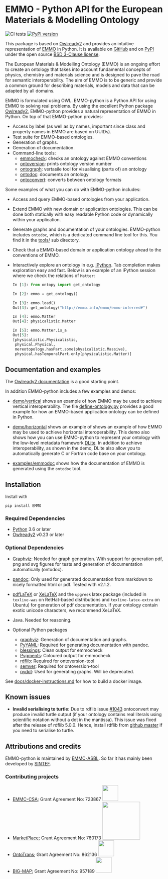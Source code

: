 EMMO - Python API for the European Materials & Modelling Ontology
=================================================================

![CI tests](https://github.com/emmo-repo/EMMO-python/workflows/CI%20Tests/badge.svg)
[![PyPI version](https://badge.fury.io/py/EMMO.svg)](https://badge.fury.io/py/EMMO)


This package is based on [Owlready2] and provides an intuitive
representation of [EMMO] in Python.
It is available on [GitHub][EMMO-python] and on [PyPI][PyPI:EMMO]
under the open source [BSD 3-Clause license](LICENSE.txt).

The European Materials & Modelling Ontology (EMMO) is an ongoing
effort to create an ontology that takes into account fundamental
concepts of physics, chemistry and materials science and is designed
to pave the road for semantic interoperability.  The aim of EMMO is to
be generic and provide a common ground for describing materials,
models and data that can be adapted by all domains.

EMMO is formulated using OWL.  EMMO-python is a Python API for using
EMMO to solving real problems.  By using the excellent Python package
[Owlready2], EMMO-python provides a natural representation of
EMMO in Python.  On top of that EMMO-python provides:

  - Access by label (as well as by names, important since class and
    property names in EMMO are based on UUIDs).
  - Test suite for EMMO-based ontologies.
  - Generation of graphs.
  - Generation of documentation.
  - Command-line tools:
      - [emmocheck](docs/tools-instructions.md#emmocheck):
        checks an ontology against EMMO conventions
      - [ontoversion](docs/tools-instructions.md#ontoversion):
        prints ontology version number
      - [ontograph](docs/tools-instructions.md#ontograph):
        vertasile tool for visualising (parts of) an ontology
      - [ontodoc](docs/tools-instructions.md#ontodoc):
        documents an ontology
      - [ontoconvert](docs/tools-instructions.md#ontoconvert):
        converts between ontology formats


Some examples of what you can do with EMMO-python includes:

  - Access and query EMMO-based ontologies from your application.
  - Extend EMMO with new domain or application ontologies.  This can
    be done both statically with easy readable Python code or
    dynamically within your application.
  - Generate graphs and documentation of your ontologies.  EMMO-python
    includes `ontodoc`, which is a dedicated command line tool for this.
    You find it in the [tools/](tools) sub directory.
  - Check that a EMMO-based domain or application ontology ahead to the
    conventions of EMMO.
  - Interactively explore an ontology in e.g. [IPython].  Tab completion
    makes exploration easy and fast.  Below is an example of an IPython
    session where we check the relations of `Matter`:

    ```python
    In [1]: from ontopy import get_ontology

    In [2]: emmo = get_ontology()

    In [3]: emmo.load()
    Out[3]: get_ontology("http://emmo.info/emmo/emmo-inferred#")

    In [4]: emmo.Matter
    Out[4]: physicalistic.Matter

    In [5]: emmo.Matter.is_a
    Out[5]:
    [physicalistic.Physicalistic,
     physical.Physical,
     mereotopology.hasPart.some(physicalistic.Massive),
     physical.hasTemporalPart.only(physicalistic.Matter)]
    ```


Documentation and examples
--------------------------
The [Owlready2 documentation][Owlready2-doc] is a good starting point.

In addition EMMO-python includes a few examples and demos:
  - [demo/vertical](demo/vertical/README.md) shows an example of
    how EMMO may be used to achieve vertical interoperability.
    The file [define-ontology.py](demo/vertical/define-ontology.py)
    provides a good example for how an EMMO-based application ontology
    can be defined in Python.

  - [demo/horizontal](demo/horizontal/README.md) shows an example of
    shows an example of how EMMO may be used to achieve horizontal
    interoperability.  This demo also shows how you can use
    EMMO-python to represent your ontology with the low-level metadata
    framework [DLite]. In addition to achieve interoperability, as
    shown in the demo, DLite also allow you to automatically generate
    C or Fortran code base on your ontology.

  - [examples/emmodoc](examples/emmodoc/README.md) shows how the
    documentation of EMMO is generated using the `ontodoc` tool.


Installation
------------
Install with

    pip install EMMO

### Required Dependencies
  * [Python] 3.6 or later
  * [Owlready2] v0.23 or later


### Optional Dependencies
  * [Graphviz]: Needed for graph generation. With support for generation
    pdf, png and svg figures for tests and generation of documentation
    automatically (ontodoc).

  * [pandoc]: Only used for generated documentation from markdown to
    nicely formatted html or pdf.  Tested with v2.1.2.

  * [pdfLaTeX] or [XeLaTeX] and the `upgreek` latex
    package (included in `texlive-was` on RetHat-based distributions
    and `texlive-latex-extra` on Ubuntu) for generation of pdf
    documentation.  If your ontology contain exotic unicode characters, we
    recommend XeLaTeX.

  * Java. Needed for reasoning.

  * Optional Python packages
    - [graphviz]: Generation of documentation and graphs.
    - [PyYAML]:  Required for generating documentation with pandoc.
    - [blessings]: Clean output for emmocheck
    - [Pygments]: Coloured output for emmocheck
    - [rdflib]: Required for ontoversion-tool
    - [semver]: Required for ontoversion-tool
    - [pydot]: Used for generating graphs. Will be deprecated.

See [docs/docker-instructions.md](#docs/docker-instructions.md)
for how to build a docker image.


Known issues
------------

* **Invalid serialising to turtle:** Due to rdflib issue
  [#1043](https://github.com/RDFLib/rdflib/issues/1043) ontoconvert
  may produce invalid turtle output (if your ontology contains real
  literals using scientific notation without a dot in the mantissa).
  This issue was fixed after the release of rdflib 5.0.0.  Hence,
  install rdflib from [github
  master](https://github.com/RDFLib/rdflib) if you need to serialise
  to turtle.


Attributions and credits
------------------------
EMMO-python is maintained by [EMMC-ASBL](https://emmc.eu/).  So far it has mainly been developed by
[SINTEF](https://www.sintef.no/).

### Contributing projects
- [EMMC-CSA](https://emmc.info/about-emmc-csa/);
  Grant Agreement No: 723867
  <img src="https://i2.wp.com/emmc.info/wp-content/uploads/2018/10/emmc_logo-low.jpg?fit=1701%2C1701&ssl=1" height="50">
- [MarketPlace](https://www.the-marketplace-project.eu/);
  Grant Agreement No: 760173
  <img src="https://www.the-marketplace-project.eu/content/dam/iwm/the-marketplace-project/images/MARKETPLACE_LOGO_300dpi.png" width="120">
- [OntoTrans](https://ontotrans.eu/project/);
  Grant Agreement No: 862136
  <img src="https://ontotrans.eu/wp-content/uploads/2020/05/ot_logo_rosa_gro%C3%9F.svg" height="50">
- [BIG-MAP](https://www.big-map.eu/);
  Grant Agreement No: 957189
  <img src="https://avatars1.githubusercontent.com/u/72801303?s=200&v=4" height="50">



[EMMO-python]: https://github.com/emmo-repo/EMMO-python/
[EMMO-pypi]: https://pypi.org/project/EMMO/
[Owlready2]: https://pypi.org/project/Owlready2/
[Owlready2-doc]: https://pythonhosted.org/Owlready2/
[EMMO]: https://github.com/emmo-repo/EMMO/
[EMMO-python]: https://github.com/emmo-repo/EMMO-python/
[PyPI:EMMO]: https://pypi.org/project/EMMO/
[Python]: https://www.python.org/
[IPython]: https://ipython.org/
[DLite]: https://github.com/SINTEF/dlite/
[pydot]: https://pypi.org/project/pydot/
[Graphviz]: https://www.graphviz.org/
[pandoc]: http://pandoc.org/
[XeLaTeX]: https://www.overleaf.com/learn/latex/XeLaTeX/
[pdfLaTeX]: https://www.latex-project.org/
[graphviz]: https://pypi.org/project/
[PyYAML]: https://pypi.org/project/PyYAML/
[blessings]: https://pypi.org/project/blessings/
[Pygments]: https://pypi.org/project/Pygments/
[semver]: https://pypi.org/project/semver/
[rdflib]: https://pypi.org/project/rdflib/
